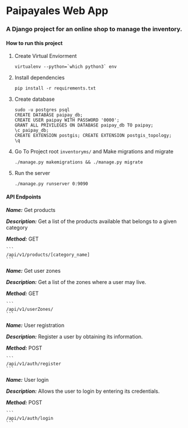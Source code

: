 # Paipayales Web App
### A Django project for an online shop to manage the inventory.

#### How to run this project

1. Create Virtual Enviorment
	```
	virtualenv --python=`which python3` env
	```

2. Install dependencies
	```
	pip install -r requirements.txt
	```
3. Create database
	```
	sudo -u postgres psql
	CREATE DATABASE paipay_db;
	CREATE USER paipay WITH PASSWORD '0000';
	GRANT ALL PRIVILEGES ON DATABASE paipay_db TO paipay; 
	\c paipay_db; 
	CREATE EXTENSION postgis; CREATE EXTENSION postgis_topology;
	\q
	```

4. Go To Project root `inventoryms/` and  Make migrations and migrate
	```
	./manage.py makemigrations && ./manage.py migrate
	```

5. Run the server
	```
	./manage.py runserver 0:9090
	```


#### API Endpoints

***Name:*** Get products

***Description:*** Get a list of the products available that belongs to a given category

***Method:*** GET

	```
	/api/v1/products/[category_name]
	```


***Name:*** Get user zones

***Description:*** Get a list of the zones where a user may live.

***Method:*** GET

	```
	/api/v1/userZones/
	```


***Name:*** User registration

***Description:*** Register a user by obtaining its information.

***Method:*** POST

	```
	/api/v1/auth/register
	```


***Name:*** User login

***Description:*** Allows the user to login by entering its credentials.

***Method:*** POST

	```
	/api/v1/auth/login
	```
